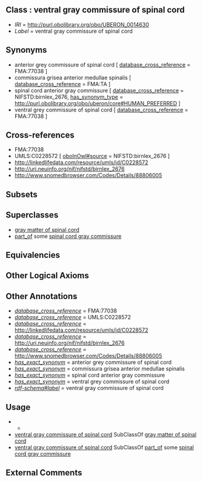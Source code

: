 
## Class : ventral gray commissure of spinal cord

 * *IRI* = http://purl.obolibrary.org/obo/UBERON_0014630
 * *Label* = ventral gray commissure of spinal cord

## Synonyms

 * anterior grey commissure of spinal cord [ [database_cross_reference](../../ef/oboInOwl#hasDbXref.md) = FMA:77038 ]
 * commissura grisea anterior medullae spinalis [ [database_cross_reference](../../ef/oboInOwl#hasDbXref.md) = FMA:TA ]
 * spinal cord anterior gray commissure [ [database_cross_reference](../../ef/oboInOwl#hasDbXref.md) = NIFSTD:birnlex_2676, [has_synonym_type](../../pe/oboInOwl#hasSynonymType.md) = http://purl.obolibrary.org/obo/uberon/core#HUMAN_PREFERRED ]
 * ventral grey commissure of spinal cord [ [database_cross_reference](../../ef/oboInOwl#hasDbXref.md) = FMA:77038 ]

## Cross-references

 * FMA:77038
 * UMLS:C0228572 [ [oboInOwl#source](../../ce/oboInOwl#source.md) = NIFSTD:birnlex_2676 ]
 * http://linkedlifedata.com/resource/umls/id/C0228572
 * http://uri.neuinfo.org/nif/nifstd/birnlex_2676
 * http://www.snomedbrowser.com/Codes/Details/88806005

## Subsets


## Superclasses

 * [gray matter of spinal cord](../../UBERON/15/UBERON_0002315.md)
 * [part_of](../../BFO/50/BFO_0000050.md) some [spinal cord gray commissure](../../UBERON/77/UBERON_0004677.md)

## Equivalencies


## Other Logical Axioms


## Other Annotations

 * *[database_cross_reference](../../ef/oboInOwl#hasDbXref.md)* = FMA:77038
 * *[database_cross_reference](../../ef/oboInOwl#hasDbXref.md)* = UMLS:C0228572
 * *[database_cross_reference](../../ef/oboInOwl#hasDbXref.md)* = http://linkedlifedata.com/resource/umls/id/C0228572
 * *[database_cross_reference](../../ef/oboInOwl#hasDbXref.md)* = http://uri.neuinfo.org/nif/nifstd/birnlex_2676
 * *[database_cross_reference](../../ef/oboInOwl#hasDbXref.md)* = http://www.snomedbrowser.com/Codes/Details/88806005
 * *[has_exact_synonym](../../ym/oboInOwl#hasExactSynonym.md)* = anterior grey commissure of spinal cord
 * *[has_exact_synonym](../../ym/oboInOwl#hasExactSynonym.md)* = commissura grisea anterior medullae spinalis
 * *[has_exact_synonym](../../ym/oboInOwl#hasExactSynonym.md)* = spinal cord anterior gray commissure
 * *[has_exact_synonym](../../ym/oboInOwl#hasExactSynonym.md)* = ventral grey commissure of spinal cord
 * *[rdf-schema#label](../../el/rdf-schema#label.md)* = ventral gray commissure of spinal cord

## Usage

 * -
 * [ventral gray commissure of spinal cord](../../UBERON/30/UBERON_0014630.md) SubClassOf [gray matter of spinal cord](../../UBERON/15/UBERON_0002315.md)
 * [ventral gray commissure of spinal cord](../../UBERON/30/UBERON_0014630.md) SubClassOf [part_of](../../BFO/50/BFO_0000050.md) some [spinal cord gray commissure](../../UBERON/77/UBERON_0004677.md)

## External Comments

